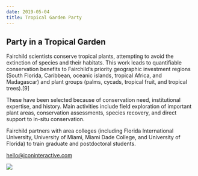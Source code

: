 ```yaml
---
date: 2019-05-04
title: Tropical Garden Party
---
```


## Party in a Tropical Garden

Fairchild scientists conserve tropical plants, attempting to avoid the extinction of species and their habitats. This work leads to quantifiable conservation benefits to Fairchild’s priority geographic investment regions (South Florida, Caribbean, oceanic islands, tropical Africa, and Madagascar) and plant groups (palms, cycads, tropical fruit, and tropical trees).\[9\]

These have been selected because of conservation need, institutional expertise, and history. Main activities include field exploration of important plant areas, conservation assessments, species recovery, and direct support to in-situ conservation.

Fairchild partners with area colleges (including Florida International University, University of Miami, Miami Dade College, and University of Florida) to train graduate and postdoctoral students.

[hello@iconinteractive.com](mailto:hello@iconinteractive.com)

![](https://s3.amazonaws.com/forestry.iconinteractive.com/Ideal-Home-Aug19-garden-bar.jpg)
